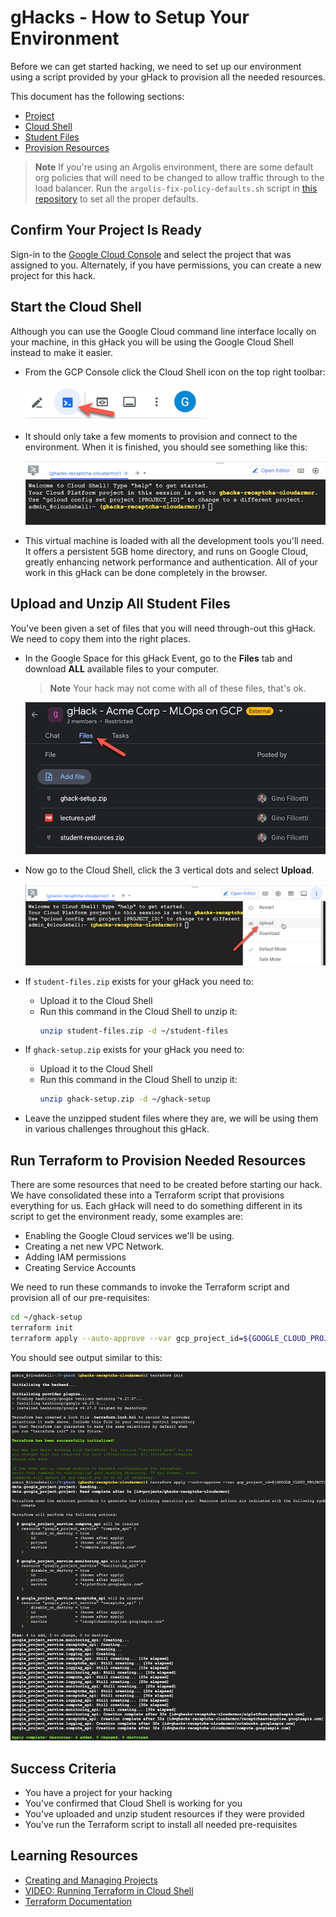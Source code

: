 # gHacks - How to Setup Your Environment

Before we can get started hacking, we need to set up our environment using a script provided by your gHack to provision all the needed resources.

This document has the following sections:
- [Project](#confirm-your-project-is-ready)
- [Cloud Shell](#start-the-cloud-shell)
- [Student Files](#upload-and-unzip-all-student-files)
- [Provision Resources](#run-terraform-to-provision-needed-resources)

> **Note** If you're using an Argolis environment, there are some default org policies that will need to be changed to allow traffic through to the load balancer. Run the `argolis-fix-policy-defaults.sh` script in [this repository](https://github.com/gfilicetti/gcp-scripts) to set all the proper defaults.

## Confirm Your Project Is Ready
Sign-in to the [Google Cloud Console](http://console.cloud.google.com/) and select the project that was assigned to you. Alternately, if you have permissions, you can create a new project for this hack.

## Start the Cloud Shell
Although you can use the Google Cloud command line interface locally on your machine, in this gHack you will be using the Google Cloud Shell instead to make it easier.

- From the GCP Console click the Cloud Shell icon on the top right toolbar:

    ![Console toolbar](images/setup-toolbar.png)

- It should only take a few moments to provision and connect to the environment. When it is finished, you should see something like this:

    ![Cloud Shell](images/setup-cloud-shell.png)

- This virtual machine is loaded with all the development tools you'll need. It offers a persistent 5GB home directory, and runs on Google Cloud, greatly enhancing network performance and authentication. All of your work in this gHack can be done completely in the browser.

## Upload and Unzip All Student Files
You've been given a set of files that you will need through-out this gHack. We need to copy them into the right places.

- In the Google Space for this gHack Event, go to the **Files** tab and download **ALL** available files to your computer. 
	> **Note** Your hack may not come with all of these files, that's ok.

	![Files Tab](images/setup-space-files.png)

- Now go to the Cloud Shell, click the 3 vertical dots and select **Upload**.

	![Cloud Shell Upload](images/setup-cloud-shell-upload.png)

- If `student-files.zip` exists for your gHack you need to:
	- Upload it to the Cloud Shell
	- Run this command in the Cloud Shell to unzip it:
		```bash
		unzip student-files.zip -d ~/student-files
		```

- If `ghack-setup.zip` exists for your gHack you need to:
	- Upload it to the Cloud Shell
	- Run this command in the Cloud Shell to unzip it:
		```bash
		unzip ghack-setup.zip -d ~/ghack-setup
		```

- Leave the unzipped student files where they are, we will be using them in various challenges throughout this gHack.

## Run Terraform to Provision Needed Resources
There are some resources that need to be created before starting our hack. We have consolidated these into a Terraform script that provisions everything for us. Each gHack will need to do something different in its script to get the environment ready, some examples are:

- Enabling the Google Cloud services we'll be using.
- Creating a net new VPC Network.
- Adding IAM permissions
- Creating Service Accounts

We need to run these commands to invoke the Terraform script and provision all of our pre-requisites:

```bash
cd ~/ghack-setup
terraform init
terraform apply --auto-approve --var gcp_project_id=${GOOGLE_CLOUD_PROJECT}
```

You should see output similar to this:

![Terraform Output](images/setup-terraform.png)

## Success Criteria

- You have a project for your hacking
- You've confirmed that Cloud Shell is working for you
- You've uploaded and unzip student resources if they were provided
- You've run the Terraform script to install all needed pre-requisites

## Learning Resources
- [Creating and Managing Projects](https://cloud.google.com/resource-manager/docs/creating-managing-projects#before_you_begin)
- [VIDEO: Running Terraform in Cloud Shell](https://youtu.be/flNnefErtL0)
- [Terraform Documentation](https://developer.hashicorp.com/terraform/docs)